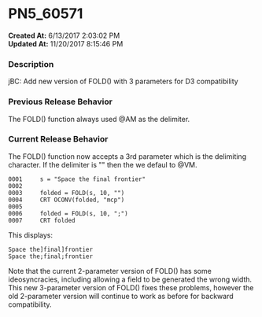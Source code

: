 # PN5_60571

**Created At:** 6/13/2017 2:03:02 PM  
**Updated At:** 11/20/2017 8:15:46 PM  


### Description

jBC: Add new version of FOLD() with 3 parameters for D3 compatibility



### Previous Release Behavior

The FOLD() function always used @AM as the delimiter.



### Current Release Behavior

The FOLD() function now accepts a 3rd parameter which is the delimiting character. If the delimiter is "" then the we defaul to @VM.

```
0001     s = "Space the final frontier"
0002
0003     folded = FOLD(s, 10, "")
0004     CRT OCONV(folded, "mcp")
0005
0006     folded = FOLD(s, 10, ";")
0007     CRT folded
```

This displays:

```
Space the]final]frontier
Space the;final;frontier
```

Note that the current 2-parameter version of FOLD() has some ideosyncracies, including allowing a field to be generated the wrong width. This new 3-parameter version of FOLD() fixes these problems, however the old 2-parameter version will continue to work as before for backward compatibility.
